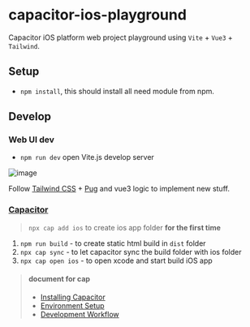 # capacitor-ios-playground
Capacitor iOS platform web project playground using `Vite` + `Vue3` + `Tailwind`.

## Setup
- `npm install`, this should install all need module from npm.
## Develop
### Web UI dev
- `npm run dev` open Vite.js develop server

![image](https://user-images.githubusercontent.com/79894563/124779755-9d1c2580-df74-11eb-83e6-ede60def6f37.png)

Follow [Tailwind CSS](https://tailwindcss.com/) + [Pug](https://pugjs.org/) and vue3 logic to implement new stuff.

### [Capacitor](https://capacitorjs.com/)

> `npx cap add ios` to create ios app folder **for the first time**

1. `npm run build` - to create static html build in `dist` folder
2. `npx cap sync` - to let capacitor sync the build folder with ios folder
3. `npx cap open ios` - to open xcode and start build iOS app

>
> #### document for cap
> - [Installing Capacitor](https://capacitorjs.com/docs/getting-started)
> - [Environment Setup](https://capacitorjs.com/docs/getting-started/environment-setup)
> - [Development Workflow](https://capacitorjs.com/docs/basics/workflow)
